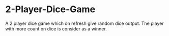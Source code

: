 # 2-Player-Dice-Game
A 2 player dice game which on refresh give random dice output. The player with more count on dice is consider as a winner.

